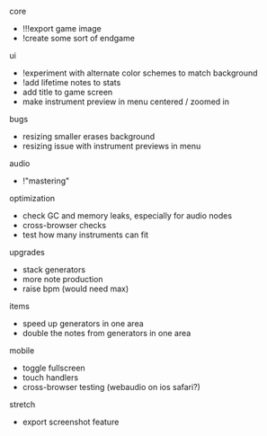 core
* !!!export game image
* !create some sort of endgame
  
ui
* !experiment with alternate color schemes to match background
* !add lifetime notes to stats
* add title to game screen
* make instrument preview in menu centered / zoomed in

bugs
* resizing smaller erases background
* resizing issue with instrument previews in menu

audio
* !"mastering"
  
optimization
* check GC and memory leaks, especially for audio nodes
* cross-browser checks
* test how many instruments can fit
  
upgrades
* stack generators
* more note production
* raise bpm (would need max)

items
* speed up generators in one area
* double the notes from generators in one area

mobile
* toggle fullscreen
* touch handlers
* cross-browser testing (webaudio on ios safari?)

stretch
* export screenshot feature